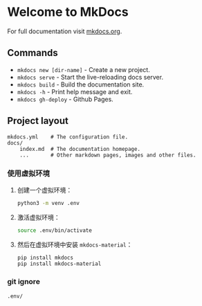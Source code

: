 # Welcome to MkDocs

For full documentation visit [mkdocs.org](https://www.mkdocs.org).

## Commands

* `mkdocs new [dir-name]` - Create a new project.
* `mkdocs serve` - Start the live-reloading docs server.
* `mkdocs build` - Build the documentation site.
* `mkdocs -h` - Print help message and exit.
* `mkdocs gh-deploy` - Github Pages.

## Project layout 

    mkdocs.yml    # The configuration file.
    docs/
        index.md  # The documentation homepage.
        ...       # Other markdown pages, images and other files.


### 使用虚拟环境
1. 创建一个虚拟环境：
   ```bash
   python3 -m venv .env
   ```
2. 激活虚拟环境：
   ```bash
   source .env/bin/activate
   ```
3. 然后在虚拟环境中安装 `mkdocs-material`：
   ```bash
   pip install mkdocs
   pip install mkdocs-material
   ```


### git ignore
    .env/

